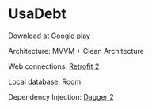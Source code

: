 # UsaDebt

Download at [Google play](https://play.google.com/store/apps/details?id=broz.tito.usadebt)

Architecture: MVVM + Clean Architecture

Web connections: [Retrofit 2](https://github.com/bimmer750i/UsaDebt/tree/main/app/src/main/java/broz/tito/usadebt/data/remote)

Local database: [Room](https://github.com/bimmer750i/UsaDebt/tree/main/app/src/main/java/broz/tito/usadebt/data/localstorage)

Dependency Injection: [Dagger 2](https://github.com/bimmer750i/UsaDebt/tree/main/app/src/main/java/broz/tito/usadebt/presentation/di)
